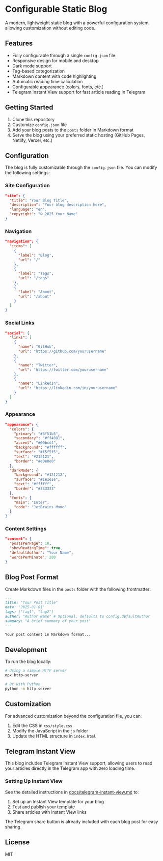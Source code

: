 # Configurable Static Blog

A modern, lightweight static blog with a powerful configuration system, allowing customization without editing code.

## Features

- Fully configurable through a single `config.json` file
- Responsive design for mobile and desktop
- Dark mode support
- Tag-based categorization
- Markdown content with code highlighting
- Automatic reading time calculation
- Configurable appearance (colors, fonts, etc.)
- Telegram Instant View support for fast article reading in Telegram

## Getting Started

1. Clone this repository
2. Customize `config.json` file
3. Add your blog posts to the `posts` folder in Markdown format
4. Serve the blog using your preferred static hosting (GitHub Pages, Netlify, Vercel, etc.)

## Configuration

The blog is fully customizable through the `config.json` file. You can modify the following settings:

### Site Configuration

```json
"site": {
  "title": "Your Blog Title",
  "description": "Your blog description here",
  "language": "en",
  "copyright": "© 2025 Your Name"
}
```

### Navigation

```json
"navigation": {
  "items": [
    {
      "label": "Blog",
      "url": "/"
    },
    {
      "label": "Tags",
      "url": "/tags"
    },
    {
      "label": "About",
      "url": "/about"
    }
  ]
}
```

### Social Links

```json
"social": {
  "links": [
    {
      "name": "GitHub",
      "url": "https://github.com/yourusername"
    },
    {
      "name": "Twitter",
      "url": "https://twitter.com/yourusername"
    },
    {
      "name": "LinkedIn",
      "url": "https://linkedin.com/in/yourusername"
    }
  ]
}
```

### Appearance

```json
"appearance": {
  "colors": {
    "primary": "#3f51b5",
    "secondary": "#ff4081",
    "accent": "#00bcd4",
    "background": "#ffffff",
    "surface": "#f5f5f5",
    "text": "#212121",
    "border": "#e0e0e0"
  },
  "darkMode": {
    "background": "#121212",
    "surface": "#1e1e1e",
    "text": "#ffffff",
    "border": "#333333"
  },
  "fonts": {
    "main": "Inter",
    "code": "JetBrains Mono"
  }
}
```

### Content Settings

```json
"content": {
  "postsPerPage": 10,
  "showReadingTime": true,
  "defaultAuthor": "Your Name",
  "wordsPerMinute": 200
}
```

## Blog Post Format

Create Markdown files in the `posts` folder with the following frontmatter:

```markdown
---
title: "Your Post Title"
date: "2025-01-01"
tags: ["tag1", "tag2"]
author: "Author Name" # Optional, defaults to config.defaultAuthor
summary: "A brief summary of your post"
---

Your post content in Markdown format...
```

## Development

To run the blog locally:

```bash
# Using a simple HTTP server
npx http-server

# Or with Python
python -m http.server
```

## Customization

For advanced customization beyond the configuration file, you can:

1. Edit the CSS in `css/style.css`
2. Modify the JavaScript in the `js` folder
3. Update the HTML structure in `index.html`

## Telegram Instant View

This blog includes Telegram Instant View support, allowing users to read your articles directly in the Telegram app with zero loading time.

### Setting Up Instant View

See the detailed instructions in [docs/telegram-instant-view.md](docs/telegram-instant-view.md) to:

1. Set up an Instant View template for your blog
2. Test and publish your template
3. Share articles with Instant View links

The Telegram share button is already included with each blog post for easy sharing.

## License

MIT 